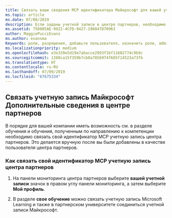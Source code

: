 ```yaml
---
title: Связать ваши сведения MCP идентификатора Майкрософт для вашей учетной записи центра партнеров | Центр партнеров
ms.topic: article
ms.date: 07/08/2019
description: Если заданы учетной записи в центре партнеров, необходимо обновить свой профиль, связывая свой идентификатор MCP.
ms.assetid: 75D805AE-9922-4CFD-9427-196047D70963
author: MaggiePucciEvans
ms.author: evansma
Keywords: роли, разрешения, добавьте пользователя, назначить роли, admin, агент, идентификатор MCP, узнайте Microsoft
ms.localizationpriority: medium
ms.openlocfilehash: e3e339e5d19e7abacce2993f1bf11602774c9b9c
ms.sourcegitcommit: 1388ca15f359b7cb0a7856974f605f14523a73fb
ms.translationtype: HT
ms.contentlocale: ru-RU
ms.lasthandoff: 07/09/2019
ms.locfileid: "67675334"
---
```

## <a name="associate-your-microsoft-learn-account-in-partner-center"></a>Связать учетную запись Майкрософт Дополнительные сведения в центре партнеров

В порядке для вашей компании иметь возможность см. в разделе обучения и обучения, полученным по направлению к компетенции необходимо связать свой идентификатор MCP учетную запись центра партнеров. Это делается вручную после вы были добавлены в качестве пользователя центра партнеров.

### <a name="how-to-associate-your-mcp-id-to-your-partner-center-account"></a>Как связать свой идентификатор MCP учетную запись центра партнеров

1. На панели мониторинга центра партнеров выберите **вашей учетной записи** значок в правом углу панели мониторинга, а затем выберите **Мой профиль**.

2. В разделе **свое обучение** можно связать учетную запись Microsoft Learning и также в партнерском университете соединиться учетной записи Майкрософт.
